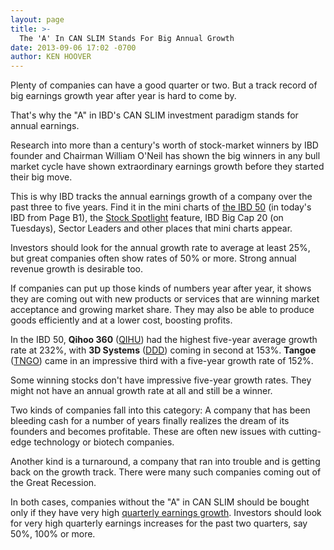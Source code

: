 ```yaml
---
layout: page
title: >-
  The 'A' In CAN SLIM Stands For Big Annual Growth
date: 2013-09-06 17:02 -0700
author: KEN HOOVER
---
```





Plenty of companies can have a good quarter or two. But a track record of big earnings growth year after year is hard to come by.


That's why the "A" in IBD's CAN SLIM investment paradigm stands for annual earnings.


Research into more than a century's worth of stock-market winners by IBD founder and Chairman William O'Neil has shown the big winners in any bull market cycle have shown extraordinary earnings growth before they started their big move.


This is why IBD tracks the annual earnings growth of a company over the past three to five years. Find it in the mini charts of [the IBD 50](http://research.investors.com/etables/default.aspx) (in today's IBD from Page B1), the [Stock Spotlight](http://news.investors.com/investing/stock-spotlight.htm) feature, IBD Big Cap 20 (on Tuesdays), Sector Leaders and other places that mini charts appear.


Investors should look for the annual growth rate to average at least 25%, but great companies often show rates of 50% or more. Strong annual revenue growth is desirable too.


If companies can put up those kinds of numbers year after year, it shows they are coming out with new products or services that are winning market acceptance and growing market share. They may also be able to produce goods efficiently and at a lower cost, boosting profits.


In the IBD 50, **Qihoo 360** ([QIHU](https://research.investors.com/quote.aspx?symbol=QIHU)) had the highest five-year average growth rate at 232%, with **3D Systems** ([DDD](https://research.investors.com/quote.aspx?symbol=DDD)) coming in second at 153%.  **Tangoe** ([TNGO](https://research.investors.com/quote.aspx?symbol=TNGO)) came in an impressive third with a five-year growth rate of 152%.


Some winning stocks don't have impressive five-year growth rates. They might not have an annual growth rate at all and still be a winner.


Two kinds of companies fall into this category: A company that has been bleeding cash for a number of years finally realizes the dream of its founders and becomes profitable. These are often new issues with cutting-edge technology or biotech companies.


Another kind is a turnaround, a company that ran into trouble and is getting back on the growth track. There were many such companies coming out of the Great Recession.


In both cases, companies without the "A" in CAN SLIM should be bought only if they have very high [quarterly earnings growth](http://education.investors.com/investors-corner/669968-why-earnings-growth-matters-in-stocks.htm?nav=IBDUCorner). Investors should look for very high quarterly earnings increases for the past two quarters, say 50%, 100% or more.




